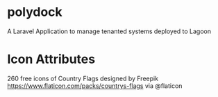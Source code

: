 # polydock
A Laravel Application to manage tenanted systems deployed to Lagoon


# Icon Attributes
260 free icons of Country Flags designed by Freepik https://www.flaticon.com/packs/countrys-flags via @flaticon 

